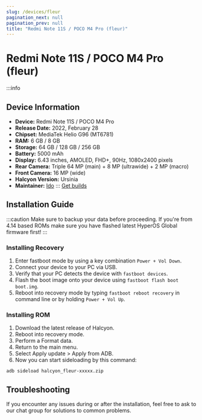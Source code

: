 ```yaml
---
slug: /devices/fleur
pagination_next: null
pagination_prev: null
title: "Redmi Note 11S / POCO M4 Pro (fleur)"
---
```

# Redmi Note 11S / POCO M4 Pro (fleur)
:::info
## Device Information
- **Device:** Redmi Note 11S / POCO M4 Pro
- **Release Date:** 2022, February 28
- **Chipset:** 	MediaTek Helio G96 (MT6781)
- **RAM:** 6 GB / 8 GB
- **Storage:** 64 GB / 128 GB / 256 GB
- **Battery:** 5000 mAh
- **Display:** 6.43 inches, AMOLED, FHD+, 90Hz, 1080x2400 pixels
- **Rear Camera:** Triple 64 MP (main) + 8 MP (ultrawide) + 2 MP (macro)
- **Front Camera:** 16 MP (wide)
- **Halcyon Version:** Ursinia
- **Maintainer:** [Ido](https://github.com/xyzuniverse)
:::
<a href="https://www.pling.com/p/2058150/" class="button button--primary">Get builds</a>
## Installation Guide
:::caution
Make sure to backup your data before proceeding. If you're from 4.14 based ROMs make sure you have flashed latest HyperOS Global firmware first!
:::
### Installing Recovery
1. Enter fastboot mode by using a key combination `Power + Vol Down`.
2. Connect your device to your PC via USB.
3. Verify that your PC detects the device with `fastboot devices`.
4. Flash the boot image onto your device using `fastboot flash boot boot.img`.
5. Reboot into recovery mode by typing `fastboot reboot recovery` in command line or by holding `Power + Vol Up`.
### Installing ROM
1. Download the latest release of Halcyon.
2. Reboot into recovery mode.
3. Perform a Format data.
4. Return to the main menu.
5. Select Apply update > Apply from ADB.
6. Now you can start sideloading by this command:
```
adb sideload halcyon_fleur-xxxxx.zip
```
## Troubleshooting
If you encounter any issues during or after the installation, feel free to ask to our chat group for solutions to common problems.